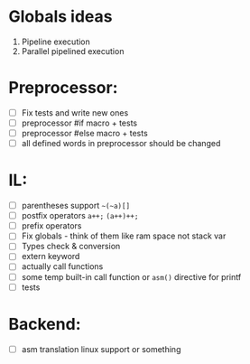 # Globals ideas

1. Pipeline execution
2. Parallel pipelined execution

# Preprocessor:

- [ ] Fix tests and write new ones
- [ ] preprocessor #if macro + tests
- [ ] preprocessor #else macro + tests
- [ ] all defined words in preprocessor should be changed

# IL:

- [ ] parentheses support `~(~a)[]`
- [ ] postfix operators `a++;` `(a++)++;`
- [ ] prefix operators
- [ ] Fix globals - think of them like ram space not stack var
- [ ] Types check & conversion
- [ ] extern keyword
- [ ] actually call functions
- [ ] some temp built-in call function or `asm()` directive for printf
- [ ] tests

# Backend:

- [ ] asm translation linux support or something
